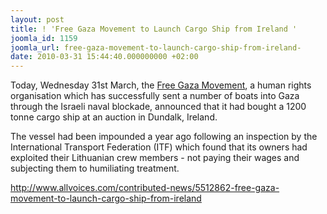 ```yaml
---
layout: post
title: ! 'Free Gaza Movement to Launch Cargo Ship from Ireland '
joomla_id: 1159
joomla_url: free-gaza-movement-to-launch-cargo-ship-from-ireland-
date: 2010-03-31 15:44:40.000000000 +02:00
---
```

<p>Today, Wednesday 31st March, the <a href="http://www.allvoices.com/s/event-5512862/aHR0cDovL3d3dy5mcmVlZ2F6YS5vcmc=" rel="external nofollow">Free Gaza Movement</a>, a human rights organisation which has successfully sent a number of boats into Gaza through the Israeli naval blockade, announced that it had bought a 1200 tonne cargo ship at an auction in Dundalk, Ireland.</p>
<p>The vessel had been impounded a year ago following an inspection by the International Transport Federation (ITF) which found that its owners had exploited their Lithuanian crew members - not paying their wages and subjecting them to humiliating treatment.</p>
<p><a href="http://www.allvoices.com/contributed-news/5512862-free-gaza-movement-to-launch-cargo-ship-from-ireland">http://www.allvoices.com/contributed-news/5512862-free-gaza-movement-to-launch-cargo-ship-from-ireland</a></p>
